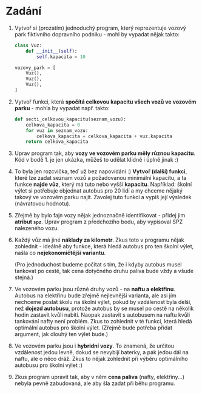 Zadání
======

1. Vytvoř si (prozatím) jednoduchý program, který reprezentuje vozový park fiktivního dopravního podniku - mohl by vypadat nějak takto:

    ```python
    class Vuz:
        def __init__(self):
            self.kapacita = 10

    vozovy_park = [
        Vuz(),
        Vuz(),
        Vuz(),
    ]
    ```

2. Vytvoř funkci, která __spočítá celkovou kapacitu všech vozů ve vozovém parku__ - mohla by vypadat např. takto:

    ```python
    def secti_celkovou_kapacitu(seznam_vozu):
        celkova_kapacita = 0
        for vuz in seznam_vozu:
            celkova_kapacita = celkova_kapacita + vuz.kapacita
        return celkova_kapacita
    ```

3. Uprav program tak, aby __vozy ve vozovém parku měly různou kapacitu__. Kód v bodě 1. je jen ukázka, můžeš to udělat klidně i úplně jinak :)

4. To byla jen rozcvička, teď už bez napovídání :) __Vytvoř (další) funkci__, které lze zadat seznam vozů a požadovanou minimální kapacitu, a ta funkce __najde vůz__, který má tuto nebo vyšší __kapacitu__. Například: školní výlet si potřebuje objednat autobus pro 20 lidí a my chceme nějaký takový ve vozovém parku najít. Zavolej tuto funkci a vypiš její výsledek (návratovou hodnotu).

5. Zřejmě by bylo fajn vozy nějak jednoznačně identifikovat - přidej jim __atribut `spz`__. Uprav program z předchozího bodu, aby vypisoval SPZ nalezeného vozu.

6. Každý vůz má jiné __náklady za kilometr__. Zkus toto v programu nějak zohlednit - ideálně aby funkce, která hledá autobus pro ten školní výlet, našla co __nejekonomičtější variantu__.

    (Pro jednoduchost budeme počítat s tím, že i kdyby autobus musel tankovat po cestě, tak cena dotyčného druhu paliva bude vždy a všude stejná.)

7. Ve vozovém parku jsou různé druhy vozů - na __naftu a elektřinu__. Autobus na elektřinu bude zřejmě nejlevnější varianta, ale asi jím nechceme poslat školu na školní výlet, pokud by vzdálenost byla delší, než __dojezd autobusu__, protože autobus by se musel po cestě na několik hodin zastavit kvůli nabití. Naopak zastavit s autobusem na naftu kvůli tankování nafty není problém. Zkus to zohlednit v té funkci, která hledá optimální autobus pro školní výlet. (Zřejmě bude potřeba přidat argument, jak dlouhý ten výlet bude.)

8. Ve vozovém parku jsou i __hybridní vozy__. To znamená, že určitou vzdálenost jedou levně, dokud se nevybijí baterky, a pak jedou dál na naftu, ale o něco dráž. Zkus to nějak zohlednit při výběru optimálního autobusu pro školní výlet :)

9. Zkus program upravit tak, aby v něm __cena paliva__ (nafty, elektřiny...) nebyla pevně zabudovaná, ale aby šla zadat při běhu programu.
